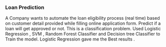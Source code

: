 <h3>Loan Prediction</h3>
A Company wants to automate the loan eligibility process (real time) based on customer detail provided while filling online application form.
Predict if a loan will get approved or not. This is a classification problem.
Used Logistic Regression , SVM , Random Forest Classifier and Decision tree Classifier to Train the model.
Logistic Regression gave me the Best results .
